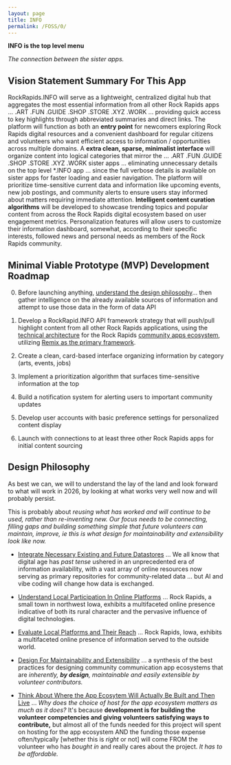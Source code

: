 ```yaml
---
layout: page
title: INFO
permalink: /FOSS/0/
---
```

**INFO is the top level menu**

*The connection between the sister apps.*

## Vision Statement Summary For This App

RockRapids.INFO will serve as a lightweight, centralized digital hub that aggregates the most essential information from all other Rock Rapids apps ... .ART .FUN .GUIDE .SHOP .STORE .XYZ .WORK ...  providing quick access to key highlights through abbreviated summaries and direct links. The platform will function as both an **entry point** for newcomers exploring Rock Rapids digital resources and a convenient dashboard for regular citizens and volunteers who want efficient access to information / opportunities across multiple domains. A **extra clean, sparse, minimalist interface** will organize content into logical categories that mirror the ... .ART .FUN .GUIDE .SHOP .STORE .XYZ .WORK sister apps ... eliminating unnecessary details on the top level *.INFO app ... since the full verbose details is available on sister apps for faster loading and easier navigation. The platform will prioritize time-sensitive current data and information like upcoming events, new job postings, and community alerts to ensure users stay informed about matters requiring immediate attention. **Intelligent content curation algorithms** will be developed to showcase trending topics and popular content from across the Rock Rapids digital ecosystem based on user engagement metrics. Personalization features will allow users to customize their information dashboard, somewhat, according to their specific interests, followed news and personal needs as members of the Rock Rapids community.

## Minimal Viable Prototype (MVP) Development Roadmap

0. Before launching anything, [understand the design philosophy](#design-philosophy)... then gather intelligence on the already available sources of information and attempt to use those data in the form of data API

1. Develop a RockRapid.INFO API framework strategy that will push/pull highlight content from all other Rock Rapids applications, using the [technical architecture](https://rockrapids.github.io/communication/2025/03/29/RockRapidsApps.html#technical-architecture-1) for the Rock Rapids [community apps ecosystem](https://rockrapids.github.io/communication/2025/03/29/RockRapidsApps.html#executive-summary), utilizing [Remix as the primary framework](https://rockrapids.github.io/communication/2025/03/29/RockRapidsApps.html#why-remix-the-superior-choice-for-rock-rapids-1).

2. Create a clean, card-based interface organizing information by category (arts, events, jobs)

3. Implement a prioritization algorithm that surfaces time-sensitive information at the top

4. Build a notification system for alerting users to important community updates

5. Develop user accounts with basic preference settings for personalized content display

6. Launch with connections to at least three other Rock Rapids apps for initial content sourcing

## Design Philosophy

As best we can, we will to understand the lay of the land and look forward to what will work in 2026, by looking at what works very well now and will probably persist. 

This is probably about *reusing what has worked and will continue to be used, rather than re-inventing new. Our focus needs to be connecting, filling gaps and building something simple that future volunteers can maintain, improve, ie this is what design for maintainability and extensibility look like now.*

- [Integrate Necessary Existing and Future Datastores](https://rockrapids.github.io/communication/2025/03/31/RockRapidsApps-Step0-1.html) ... We all know that digital age has *past tense* ushered in an unprecedented era of information availability, with a vast array of online resources now serving as primary repositories for community-related data ... but AI and vibe coding will change how data is exchanged. 

- [Understand Local Participation In Online Platforms](https://rockrapids.github.io/communication/2025/03/31/RockRapidsApps-Step0-2.html) ... Rock Rapids, a small town in northwest Iowa, exhibits a multifaceted online presence indicative of both its rural character and the pervasive influence of digital technologies. 


- [Evaluate Local Platforms and Their Reach](https://rockrapids.github.io/communication/2025/03/31/RockRapidsApps-Step0-3.html) ... Rock Rapids, Iowa, exhibits a multifaceted online presence of information served to the outside world.

- [Design For Maintainability and Extensibility](https://rockrapids.github.io/communication/2025/03/31/RockRapidsApps-Step0-4.html) ... a synthesis of the best practices for designing community communication app ecosystems that are *inherently, **by design**, maintainable and easily extensible by volunteer contributors.* 

- [Think About Where the App Ecosytem Will Actually Be Built and Then Live](https://rockrapids.github.io/communication/2025/03/31/RockRapidsApps-Step0-5.html) ... *Why does the choice of host for the app ecosystem matters as much as it does?* It's because **development is for building the volunteer competencies and giving volunteers satisfying ways to contribute,** but almost all of the funds needed for this project will spent on hosting for the app ecosystem AND the funding those expense often/typically [whether this is *right* or not] will come FROM the volunteer who has *bought in* and really cares about the project. *It has to be affordable.*
